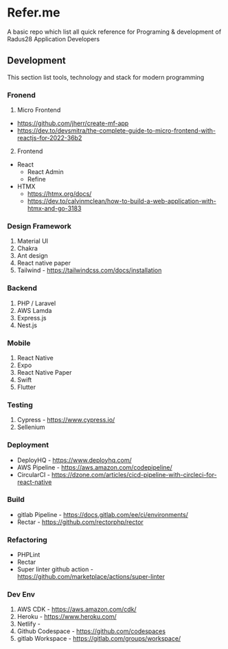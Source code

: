 # Refer.me
A basic repo which list all quick reference for Programing &amp; development of Radus28 Application Developers

## Development
This section list tools, technology and stack for modern programming

### Fronend

1. Micro Frontend
  - https://github.com/jherr/create-mf-app
  - https://dev.to/devsmitra/the-complete-guide-to-micro-frontend-with-reactjs-for-2022-36b2

2. Frontend
- React
  - React Admin
  - Refine
- HTMX
   - https://htmx.org/docs/
   - https://dev.to/calvinmclean/how-to-build-a-web-application-with-htmx-and-go-3183   
    
### Design Framework


1. Material UI
2. Chakra
3. Ant design
4. React native paper
5. Tailwind - https://tailwindcss.com/docs/installation

### Backend

1. PHP / Laravel
2. AWS Lamda
3. Express.js
4. Nest.js

### Mobile

1. React Native
  1. Expo
  2. React Native Paper
4. Swift
5. Flutter

   

### Testing

1. Cypress - https://www.cypress.io/
2. Sellenium

### Deployment

- DeployHQ - https://www.deployhq.com/ 
- AWS Pipeline - https://aws.amazon.com/codepipeline/ 
- CircularCI - https://dzone.com/articles/cicd-pipeline-with-circleci-for-react-native

### Build

- gitlab Pipeline - https://docs.gitlab.com/ee/ci/environments/
- Rectar  - https://github.com/rectorphp/rector

### Refactoring

- PHPLint
- Rectar
- Super linter github action - https://github.com/marketplace/actions/super-linter

### Dev Env

1. AWS CDK - https://aws.amazon.com/cdk/
2. Heroku  - https://www.heroku.com/
3. Netlify -
4. Github Codespace - https://github.com/codespaces
5. gitlab Workspace - https://gitlab.com/groups/workspace/

